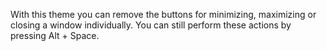 
With this theme you can remove the buttons for minimizing, maximizing or closing a window individually.
You can still perform these actions by pressing Alt + Space.
